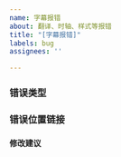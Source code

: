 ```yaml
---
name: 字幕报错
about: 翻译、时轴、样式等报错
title: "[字幕报错]"
labels: bug
assignees: ''

---
```


### 错误类型


### 错误位置链接
#### 修改建议
